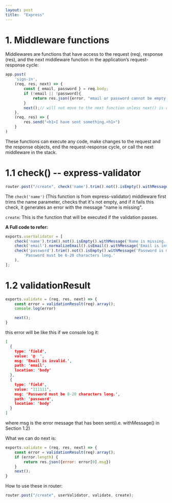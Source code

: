 ```yaml
---
layout: post
title:  "Express"
---
```


# 1. Middleware functions
Middlewares are functions that have access to the request (req), response (res), and the next middleware function in the application’s request-response cycle:
```javascript
app.post(
    'sign-in',
    (req, res, next) => {
        const { email, password } = req.body;
        if (!email || !password){
            return res.json({error, "email or password cannot be empty!"});
        }
        next();// will not move to the next function unless next() is called.
    },
    (req, res) => {
        res.send("<h1>I have sent something.<h1>")
    }
)
```
These functions can execute any code, make changes to the request and the response objects, end the request-response cycle, or call the next middleware in the stack.

# 1.1 check() -- express-validator
```javascript
router.post("/create", check('name').trim().not().isEmpty().withMessage('name is missing'), create);// check it's not empty, if not, send message
```

The `check('name')` (This function is from express-validator) middleware first trims the name parameter, checks that it's not empty, and if it fails this check, it generates an error with the message "name is missing".

`create`: This is the function that will be executed if the validation passes.

**A Full code to refer:**
```javascript
exports.userValidator = [
    check('name').trim().not().isEmpty().withMessage('Name is missing.'),
    check('email').normalizeEmail().isEmail().withMessage('Email is invalid.'),
    check('password').trim().not().isEmpty().withMessage('Password is missing.').isLength({ min:6, max:20}).withMessage(
        'Password must be 6-20 characters long.'
    ),
];
```

# 1.2 validationResult
```javascript
exports.validate = (req, res, next) => {
    const error = validationResult(req).array();
    console.log(error)

    next();
}
```
this error will be like this if we console log it:
```json
[
  {
    type: 'field',
    value: '@  ',
    msg: 'Email is invalid.',
    path: 'email',
    location: 'body'
  },
  {
    type: 'field',
    value: '111111',
    msg: 'Password must be 8-20 characters long.',
    path: 'password',
    location: 'body'
  }
]
```
where msg is the error message that has been sent(i.e. withMessage() in Section 1.2)

What we can do next is:
```javascript
exports.validate = (req, res, next) => {
    const error = validationResult(req).array();
    if (error.length) {
        return res.json({error: error[0].msg})
    }
    next();
}
```
How to use these in router:
```javascript
router.post("/create", userValidator, validate, create);
```

